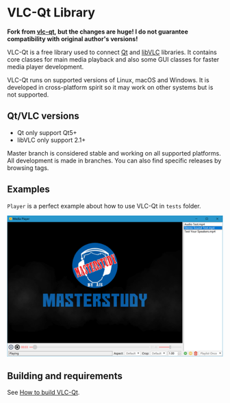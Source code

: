 # VLC-Qt Library

**Fork from [vlc-qt](https://github.com/vlc-qt/vlc-qt), but the changes are huge! I do not guarantee compatibility with original author's versions!**

VLC-Qt is a free library used to connect [Qt](http://qt.io) and [libVLC](http://videolan.org) libraries. It contains core classes for main media playback and also some GUI classes for faster media player development.

VLC-Qt runs on supported versions of Linux, macOS and Windows. It is developed in cross-platform spirit so it may work on other systems but is not supported.

## Qt/VLC versions
 - Qt only support Qt5+
 - libVLC only support 2.1+

Master branch is considered stable and working on all supported platforms.
All development is made in branches. You can also find specific releases by browsing tags.


## Examples
`Player` is a perfect example about how to use VLC-Qt in `tests` folder.

![screenshot on windows](screenshots/screenshot-1.png)


## Building and requirements
See [How to build VLC-Qt](BUILDING.md).

